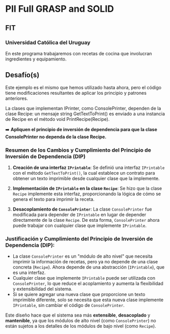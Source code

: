 # PII Full GRASP and SOLID
## FIT
### Universidad Católica del Uruguay

En este programa trabajaremos con recetas de cocina que involucran ingredientes y equipamiento.

## Desafío(s)

Este ejemplo es el mismo que hemos utilizado hasta ahora, pero el código tiene modificaciones resultantes de aplicar los principio y patrones anteriores.

La clases que implementan IPrinter, como ConsolePrinter, dependen de la clase Recipe: un mensaje string GetTextToPrint() es enviado a una instancia de Recipe en el método void PrintRecipe(Recipe).

➡️ **Apliquen el principio de inversión de dependencia para que la clase ConsolePrinter no dependa de la clase Recipe.**

### Resumen de los Cambios y Cumplimiento del Principio de Inversión de Dependencia (DIP)

1. **Creación de una interfaz `IPrintable`**: 
   Se definió una interfaz `IPrintable` con el método `GetTextToPrint()`, la cual establece un contrato para obtener un texto imprimible desde cualquier clase que la implemente.

2. **Implementación de `IPrintable` en la clase `Recipe`**: 
   Se hizo que la clase `Recipe` implemente esta interfaz, proporcionando la lógica de cómo se genera el texto para imprimir la receta.

3. **Desacoplamiento de `ConsolePrinter`**: 
   La clase `ConsolePrinter` fue modificada para depender de `IPrintable` en lugar de depender directamente de la clase `Recipe`. De esta forma, `ConsolePrinter` ahora puede trabajar con cualquier clase que implemente `IPrintable`.

### Justificación y Cumplimiento del Principio de Inversión de Dependencia (DIP):

- La clase `ConsolePrinter` es un "módulo de alto nivel" que necesita imprimir la información de recetas, pero ya no depende de una clase concreta (`Recipe`). Ahora depende de una abstracción (`IPrintable`), que es una interfaz.
- Cualquier clase que implemente `IPrintable` puede ser utilizada con `ConsolePrinter`, lo que reduce el acoplamiento y aumenta la flexibilidad y extensibilidad del sistema.
- Si se quiere agregar una nueva clase que proporcione un texto imprimible diferente, solo se necesita que esta nueva clase implemente `IPrintable`, sin cambiar el código de `ConsolePrinter`.

Este diseño hace que el sistema sea más **extensible**, **desacoplado** y **mantenible**, ya que los módulos de alto nivel (como `ConsolePrinter`) no están sujetos a los detalles de los módulos de bajo nivel (como `Recipe`).
